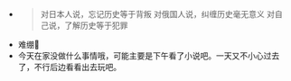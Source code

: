 - > 对日本人说，忘记历史等于背叛
  对俄国人说，纠缠历史毫无意义
  对自己说，了解历史等于犯罪
- 难绷🤣
- 今天在家没做什么事情哦，可能主要是下午看了小说吧。一天又不小心过去了，不行后边看看出去玩吧。